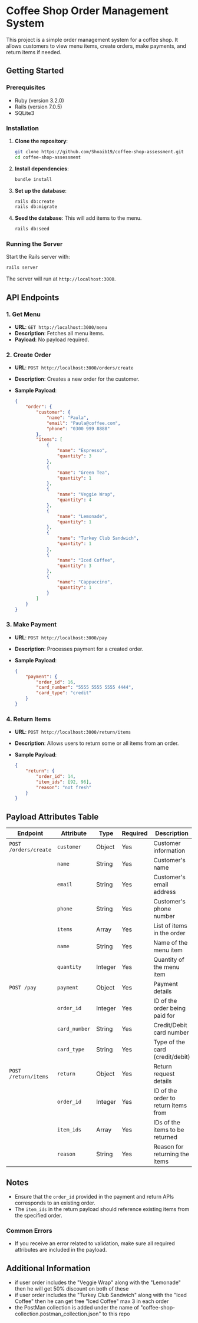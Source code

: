 # Coffee Shop Order Management System

This project is a simple order management system for a coffee shop. It allows customers to view menu items, create orders, make payments, and return items if needed.

## Getting Started

### Prerequisites

- Ruby (version 3.2.0)
- Rails (version 7.0.5)
- SQLite3

### Installation

1. **Clone the repository**:
   ```bash
   git clone https://github.com/Shoaib19/coffee-shop-assessment.git
   cd coffee-shop-assessment
   ```

2. **Install dependencies**:
   ```bash
   bundle install
   ```

3. **Set up the database**:
   ```bash
   rails db:create
   rails db:migrate
   ```

4. **Seed the database**: This will add items to the menu.
   ```bash
   rails db:seed
   ```

### Running the Server

Start the Rails server with:

```bash
rails server
```

The server will run at `http://localhost:3000`.

## API Endpoints

### 1. Get Menu

- **URL**: `GET http://localhost:3000/menu`
- **Description**: Fetches all menu items.
- **Payload**: No payload required.

### 2. Create Order

- **URL**: `POST http://localhost:3000/orders/create`
- **Description**: Creates a new order for the customer.
- **Sample Payload**:

    ```json
    {
        "order": {
            "customer": {
                "name": "Paula",
                "email": "Paula@coffee.com",
                "phone": "0300 999 8888"
            },
            "items": [
                {
                    "name": "Espresso", 
                    "quantity": 3
                },
                {
                    "name": "Green Tea",
                    "quantity": 1
                },
                {
                    "name": "Veggie Wrap",
                    "quantity": 4
                },
                {
                    "name": "Lemonade",
                    "quantity": 1
                },
                {
                    "name": "Turkey Club Sandwich",
                    "quantity": 1
                },
                {
                    "name": "Iced Coffee",
                    "quantity": 3
                },
                {
                    "name": "Cappuccino",
                    "quantity": 1
                }
            ]
        }
    }
    ```

### 3. Make Payment

- **URL**: `POST http://localhost:3000/pay`
- **Description**: Processes payment for a created order.
- **Sample Payload**:

    ```json
    {
        "payment": {
            "order_id": 16,
            "card_number": "5555 5555 5555 4444",
            "card_type": "credit"
        }
    }
    ```

### 4. Return Items

- **URL**: `POST http://localhost:3000/return/items`
- **Description**: Allows users to return some or all items from an order.
- **Sample Payload**:

    ```json
    {
        "return": {
            "order_id": 14,
            "item_ids": [92, 96],
            "reason": "not fresh"
        }
    }
    ```

## Payload Attributes Table

| Endpoint               | Attribute        | Type     | Required | Description                        | Example Value                   |
|------------------------|------------------|----------|----------|------------------------------------|---------------------------------|
| `POST /orders/create`  | `customer`       | Object   | Yes      | Customer information               |                                 |
|                        | `name`           | String   | Yes      | Customer's name                    | `"Paula"`                       |
|                        | `email`          | String   | Yes      | Customer's email address           | `"Paula@coffee.com"`            |
|                        | `phone`          | String   | Yes      | Customer's phone number            | `"0300 999 8888"`               |
|                        | `items`          | Array    | Yes      | List of items in the order         |                                 |
|                        | `name`           | String   | Yes      | Name of the menu item              | `"Espresso"`                    |
|                        | `quantity`       | Integer  | Yes      | Quantity of the menu item          | `3`                             |
| `POST /pay`            | `payment`        | Object   | Yes      | Payment details                    |                                 |
|                        | `order_id`       | Integer  | Yes      | ID of the order being paid for     | `16`                            |
|                        | `card_number`    | String   | Yes      | Credit/Debit card number           | `"5555 5555 5555 4444"`         |
|                        | `card_type`      | String   | Yes      | Type of the card (credit/debit)    | `"credit"`                      |
| `POST /return/items`   | `return`         | Object   | Yes      | Return request details             |                                 |
|                        | `order_id`       | Integer  | Yes      | ID of the order to return items from | `14`                         |
|                        | `item_ids`       | Array    | Yes      | IDs of the items to be returned    | `[92, 96]`                      |
|                        | `reason`         | String   | Yes      | Reason for returning the items     | `"not fresh"`                   |



## Notes

- Ensure that the `order_id` provided in the payment and return APIs corresponds to an existing order.
- The `item_ids` in the return payload should reference existing items from the specified order.

### Common Errors

- If you receive an error related to validation, make sure all required attributes are included in the payload.

## Additional Information

- if user order includes the "Veggie Wrap" along with the "Lemonade" then he will get 50% discount on both of these 
- if user order includes the "Turkey Club Sandwich" along with the "Iced Coffee" then he can get free "Iced Coffee" max 3 in each order
- the PostMan collection is added under the name of "coffee-shop-collection.postman_collection.json" to this repo

